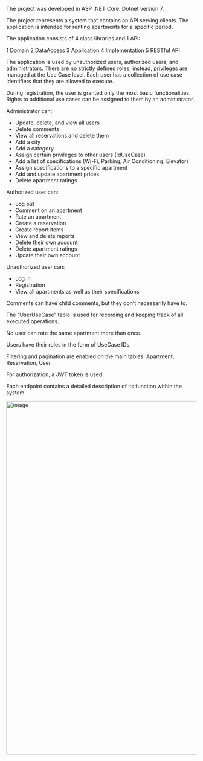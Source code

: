 The project was developed in ASP .NET Core.
Dotnet version 7.

The project represents a system that contains an API serving clients.
The application is intended for renting apartments for a specific period.

The application consists of 4 class libraries and 1 API:

1 Domain
2 DataAccess
3 Application
4 Implementation
5 RESTful API

The application is used by unauthorized users, authorized users, and administrators.
There are no strictly defined roles; instead, privileges are managed at the Use Case level.
Each user has a collection of use case identifiers that they are allowed to execute.

During registration, the user is granted only the most basic functionalities.
Rights to additional use cases can be assigned to them by an administrator.

Administrator can:

- Update, delete, and view all users
- Delete comments
- View all reservations and delete them
- Add a city
- Add a category
- Assign certain privileges to other users (IdUseCase)
- Add a list of specifications (Wi-Fi, Parking, Air Conditioning, Elevator)
- Assign specifications to a specific apartment
- Add and update apartment prices
- Delete apartment ratings


Authorized user can:

- Log out
- Comment on an apartment
- Rate an apartment
- Create a reservation
- Create report items
- View and delete reports
- Delete their own account
- Delete apartment ratings
- Update their own account


Unauthorized user can:

- Log in
- Registration
- View all apartments as well as their specifications



Comments can have child comments, but they don’t necessarily have to.

The “UserUseCase” table is used for recording and keeping track of all executed operations.

No user can rate the same apartment more than once.

Users have their roles in the form of UseCase IDs.

Filtering and pagination are enabled on the main tables: Apartment, Reservation, User

For authorization, a JWT token is used.

Each endpoint contains a detailed description of its function within the system.


<img width="1344" height="937" alt="image" src="https://github.com/user-attachments/assets/a189aba3-dcbc-460d-98de-4fb8ce5e180e" />






